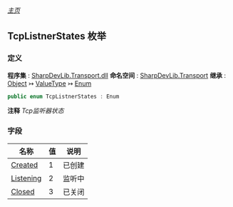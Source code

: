###### [主页](./Index.md "主页")
## TcpListnerStates 枚举
### 定义
**程序集** : [SharpDevLib.Transport.dll](./SharpDevLib.Transport.assembly.md "SharpDevLib.Transport.dll")
**命名空间** : [SharpDevLib.Transport](./SharpDevLib.Transport.namespace.md "SharpDevLib.Transport")
**继承** : [Object](https://learn.microsoft.com/en-us/dotnet/api/system.object "Object") ↣ [ValueType](https://learn.microsoft.com/en-us/dotnet/api/system.valuetype "ValueType") ↣ [Enum](https://learn.microsoft.com/en-us/dotnet/api/system.enum "Enum")
``` csharp
public enum TcpListnerStates : Enum
```
**注释**
*Tcp监听器状态*

### 字段
|名称|值|说明|
|---|---|---|
|[Created](./SharpDevLib.Transport.TcpListnerStates.Created.md "Created")|1|已创建|
|[Listening](./SharpDevLib.Transport.TcpListnerStates.Listening.md "Listening")|2|监听中|
|[Closed](./SharpDevLib.Transport.TcpListnerStates.Closed.md "Closed")|3|已关闭|

